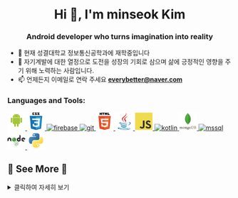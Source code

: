 <h1 align="center">Hi 👋, I'm minseok Kim</h1>
<h3 align="center">Android developer who turns imagination into reality</h3>

- 🔭 현재 성결대학교 정보통신공학과에 재학중입니다
- 💬 자기계발에 대한 열정으로 도전을 성장의 기회로 삼으며 삶에 긍정적인 영향을 주기 위해 노력하는 사람입니다.
- 📫 언제든지 이메일로 연락 주세요 **everybetter@naver.com**


<p align="left">
</p>

<h3 align="left">Languages and Tools:</h3>
<p align="left"> 
  <a href="https://developer.android.com" target="_blank" rel="noreferrer"> 
    <img src="https://raw.githubusercontent.com/devicons/devicon/master/icons/android/android-original-wordmark.svg" alt="android" width="40" height="40"/> 
  </a>
  <a href="https://www.w3schools.com/css/" target="_blank" rel="noreferrer"> 
    <img src="https://raw.githubusercontent.com/devicons/devicon/master/icons/css3/css3-original-wordmark.svg" alt="css3" width="40" height="40"/> 
  </a>
  <a href="https://firebase.google.com/" target="_blank" rel="noreferrer"> 
    <img src="https://www.vectorlogo.zone/logos/firebase/firebase-icon.svg" alt="firebase" width="40" height="40"/> 
  </a>
  <a href="https://git-scm.com/" target="_blank" rel="noreferrer"> 
    <img src="https://www.vectorlogo.zone/logos/git-scm/git-scm-icon.svg" alt="git" width="40" height="40"/> 
  </a>
  <a href="https://www.w3.org/html/" target="_blank" rel="noreferrer"> 
    <img src="https://raw.githubusercontent.com/devicons/devicon/master/icons/html5/html5-original-wordmark.svg" alt="html5" width="40" height="40"/> 
  </a>
  <a href="https://www.java.com" target="_blank" rel="noreferrer"> 
    <img src="https://raw.githubusercontent.com/devicons/devicon/master/icons/java/java-original.svg" alt="java" width="40" height="40"/> 
  </a>
  <a href="https://developer.mozilla.org/en-US/docs/Web/JavaScript" target="_blank" rel="noreferrer"> 
    <img src="https://raw.githubusercontent.com/devicons/devicon/master/icons/javascript/javascript-original.svg" alt="javascript" width="40" height="40"/> 
  </a>
  <a href="https://kotlinlang.org" target="_blank" rel="noreferrer"> 
    <img src="https://www.vectorlogo.zone/logos/kotlinlang/kotlinlang-icon.svg" alt="kotlin" width="40" height="40"/> 
  </a>
  <a href="https://www.mongodb.com/" target="_blank" rel="noreferrer"> 
    <img src="https://raw.githubusercontent.com/devicons/devicon/master/icons/mongodb/mongodb-original-wordmark.svg" alt="mongodb" width="40" height="40"/> 
  </a>
  <a href="https://www.microsoft.com/en-us/sql-server" target="_blank" rel="noreferrer"> 
    <img src="https://www.svgrepo.com/show/303229/microsoft-sql-server-logo.svg" alt="mssql" width="40" height="40"/> 
  </a>
  <a href="https://nodejs.org" target="_blank" rel="noreferrer"> 
    <img src="https://raw.githubusercontent.com/devicons/devicon/master/icons/nodejs/nodejs-original-wordmark.svg" alt="nodejs" width="40" height="40"/> 
  </a>
  <a href="https://www.python.org" target="_blank" rel="noreferrer"> 
    <img src="https://raw.githubusercontent.com/devicons/devicon/master/icons/python/python-original.svg" alt="python" width="40" height="40"/> 
  </a>
</p>




## 🌟 See More 🌟

<details>
  <summary>클릭하여 자세히 보기</summary>
  
  ### 📂 Project

  - **[ㅁㄴㅇㄹ](https://github.com/your-repo1)** - 안드로이드 개발 (2023.03 ~ 2023.10)
  - **[ㅇㅇ](https://github.com/your-repo2)** - 안드로이드 개발 (2024.03 ~ 2024.03)
  - **[ㅇㅇ](https://github.com/your-repo3)** - 기획, 안드로이드 개발 (2024.03 ~ 2024.07)
  - **[ㄴㅁ](https://github.com/your-repo2)** - 기획, 안드로이드 개발, 스크럼 마스터 역할 (2024.07 ~ )


---

## 📘 Study

- **[(123)](https://github.com/yo3ur-repo)** - 알고리즘 스터디 스터디장 (2023.10 ~ )
- **[ㅁㄴㅇㄹ-Blog-Study](https://github.com/y3our-repo)** - 안드로이드 블로그 포스팅 및 발표 스터디 (2023.07 ~ 2024.01.14)

---

## 💼 Experience

---

## 🏆 Award

## 🏆 Award

- 🏆 **성결대학교 정보융합대학 프로그래밍 경진대회 대상** (2024.11.02)
- 🏆 **성결대학교 정보융합대학 프로그래밍 경진대회 대상** (2023.05.17) - [링크](https://example.com2)
- 🥉 **성결대학교 정보융합대학 프로그래밍 경진대회 장려상** (2023.11.09)
- 🥉 **성결대학교 정보융합대학 프로그래밍 경진대회 장려상** (2024.05.08)
- 🥈 **모여봐요 해커톤 경진대회 은상** (2023.11.26) - [링크](https://example.com2)

---

## 📊 GitHub Stats

<div align="center">
  
  ![GitHub Stats](https://github-readme-stats.vercel.app/api?username=123qweminseok&show_icons=true&theme=radical&hide_title=false)
  

</div>

---

## 💻 Stacks

- **Languages**: JavaScript, Java, CSS, HTML, Dart, SCSS
- **Tools**: Git, GitHub, VSCode, IntelliJ IDEA
- **Frameworks/Libraries**: React, Spring, Node.js



## 📫 Contact Me
- **Email**: your.email@example.com
- **LinkedIn**: [Your LinkedIn](https://www.linkedin.com/in/your-profile)
- **GitHub**: [Your GitHub](https://github.com/your-profile)

</details>
